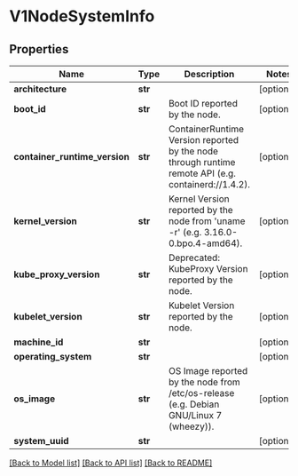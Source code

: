# V1NodeSystemInfo

## Properties
Name | Type | Description | Notes
------------ | ------------- | ------------- | -------------
**architecture** | **str** |  | [optional] 
**boot_id** | **str** | Boot ID reported by the node. | [optional] 
**container_runtime_version** | **str** | ContainerRuntime Version reported by the node through runtime remote API (e.g. containerd://1.4.2). | [optional] 
**kernel_version** | **str** | Kernel Version reported by the node from &#39;uname -r&#39; (e.g. 3.16.0-0.bpo.4-amd64). | [optional] 
**kube_proxy_version** | **str** | Deprecated: KubeProxy Version reported by the node. | [optional] 
**kubelet_version** | **str** | Kubelet Version reported by the node. | [optional] 
**machine_id** | **str** |  | [optional] 
**operating_system** | **str** |  | [optional] 
**os_image** | **str** | OS Image reported by the node from /etc/os-release (e.g. Debian GNU/Linux 7 (wheezy)). | [optional] 
**system_uuid** | **str** |  | [optional] 

[[Back to Model list]](../README.md#documentation-for-models) [[Back to API list]](../README.md#documentation-for-api-endpoints) [[Back to README]](../README.md)


